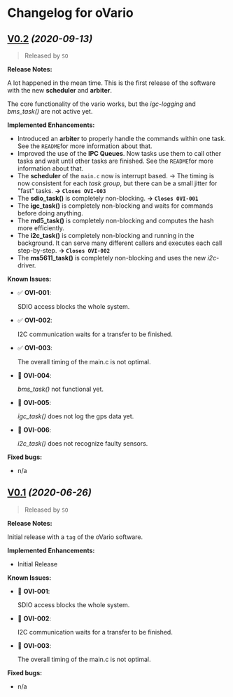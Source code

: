 # Changelog for oVario
## [V0.2](https://github.com/knuffel-v2/OTP15_oVario/releases/tag/v0.2) *(2020-09-13)*

>Released by `SO`

**Release Notes:**

A lot happened in the mean time. This is the first release of the software with the new **scheduler** and **arbiter**.

The core functionality of the vario works, but the *igc-logging* and *bms_task()* are not active yet.


**Implemented Enhancements:**

- Introduced an **arbiter** to properly handle the commands within one task. See the `README`for more information about that.
- Improved the use of the **IPC Queues**. Now tasks use them to call other tasks and wait until other tasks are finished. See the `README`for more information about that.
- The **scheduler** of the `main.c` now is interrupt based. &rightarrow; The timing is now consistent for each *task group*, but there can be a small jitter for "fast" tasks. **&rightarrow; `Closes OVI-003`**
- The **sdio_task()** is completely non-blocking. **&rightarrow; `Closes OVI-001`**
- The **igc_task()** is completely non-blocking and waits for commands before doing anything.
- The **md5_task()** is completely non-blocking and computes the hash more efficiently.
- The **i2c_task()** is completely non-blocking and running in the background. It can serve many different callers and executes each call step-by-step. **&rightarrow; `Closes OVI-002`**
- The **ms5611_task()** is completely non-blocking and uses the new *i2c*-driver.

**Known Issues:**

- :white_check_mark: **OVI-001**:

    SDIO access blocks the whole system.

- :white_check_mark:  **OVI-002**:

    I2C communication waits for a transfer to be finished.

- :white_check_mark: **OVI-003**:

    The overall timing of the main.c is not optimal.

- :black_square_button: **OVI-004**:

    *bms_task()* not functional yet.

- :black_square_button: **OVI-005**:

    *igc_task()* does not log the gps data yet.

- :black_square_button: **OVI-006**:

    *i2c_task()* does not recognize faulty sensors.

**Fixed bugs:**

- n/a

## [V0.1](https://github.com/knuffel-v2/OTP15_oVario/releases/tag/v0.1) *(2020-06-26)*

>Released by `SO`

**Release Notes:**

Initial release with a `tag` of the oVario software.

**Implemented Enhancements:**

- Initial Release

**Known Issues:**

- :black_square_button: **OVI-001**:

    SDIO access blocks the whole system.

- :black_square_button: **OVI-002**:

    I2C communication waits for a transfer to be finished.

- :black_square_button: **OVI-003**:

    The overall timing of the main.c is not optimal.

**Fixed bugs:**

- n/a